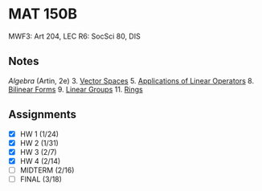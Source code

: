 # MAT 150B
MWF3: Art 204, LEC
R6: SocSci 80, DIS
## Notes
*Algebra* (Artin, 2e)
3. [Vector Spaces](../notes/vector-spaces.md)
5. [Applications of Linear Operators](../notes/applications-linear-operators.md)
8. [Bilinear Forms](../notes/bilinear-forms.md)
9. [Linear Groups](../notes/linear-groups.md)
11. [Rings](../notes/rings.md)
## Assignments
- [x] HW 1 (1/24)
- [x] HW 2 (1/31)
- [x] HW 3 (2/7)
- [x] HW 4 (2/14)
- [ ] MIDTERM (2/16)
- [ ] FINAL (3/18)